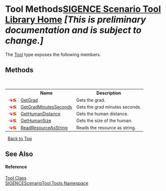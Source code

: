 # Tool Methods<a href="https://github.com/ObiWanLansi/SIGENCE-Scenario-Tool">SIGENCE Scenario Tool Library Home</a> _**\[This is preliminary documentation and is subject to change.\]**_

The <a href="0f11bed1-56db-bee7-ff5e-769b1bad5491.md">Tool</a> type exposes the following members.


## Methods
&nbsp;<table><tr><th></th><th>Name</th><th>Description</th></tr><tr><td>![Public method](media/pubmethod.gif "Public method")![Static member](media/static.gif "Static member")</td><td><a href="644f0bcc-b779-0832-f8dc-961c98f5cdb6.md">GetGrad</a></td><td>
Gets the grad.</td></tr><tr><td>![Public method](media/pubmethod.gif "Public method")![Static member](media/static.gif "Static member")</td><td><a href="d38c479c-789c-9ddc-7777-dc1d6e22716d.md">GetGradMinutesSeconds</a></td><td>
Gets the grad minutes seconds.</td></tr><tr><td>![Public method](media/pubmethod.gif "Public method")![Static member](media/static.gif "Static member")</td><td><a href="1ac12d1c-f65f-9316-b69f-cde267bea5b3.md">GetHumanDistance</a></td><td>
Gets the human distance.</td></tr><tr><td>![Public method](media/pubmethod.gif "Public method")![Static member](media/static.gif "Static member")</td><td><a href="e49087a3-46d9-863c-7673-87fecfe4df76.md">GetHumanSize</a></td><td>
Gets the size of the human.</td></tr><tr><td>![Public method](media/pubmethod.gif "Public method")![Static member](media/static.gif "Static member")</td><td><a href="2e01eec2-9263-5f49-386e-61c148ca9dae.md">ReadResourceAsString</a></td><td>
Reads the resource as string.</td></tr></table>&nbsp;
<a href="#tool-methods">Back to Top</a>

## See Also


#### Reference
<a href="0f11bed1-56db-bee7-ff5e-769b1bad5491.md">Tool Class</a><br /><a href="ed07aae6-c2f9-b6d8-effe-51b38a92d007.md">SIGENCEScenarioTool.Tools Namespace</a><br />